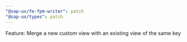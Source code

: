 ```yaml
---
"@sap-ux/fe-fpm-writer": patch
"@sap-ux/types": patch
---
```


Feature: Merge a new custom view with an existing view of the same key
